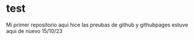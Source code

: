 # test
Mi primer repositorio
aqui hice las preubas de github y githubpages
estuve aqui de nuevo 15/10/23
